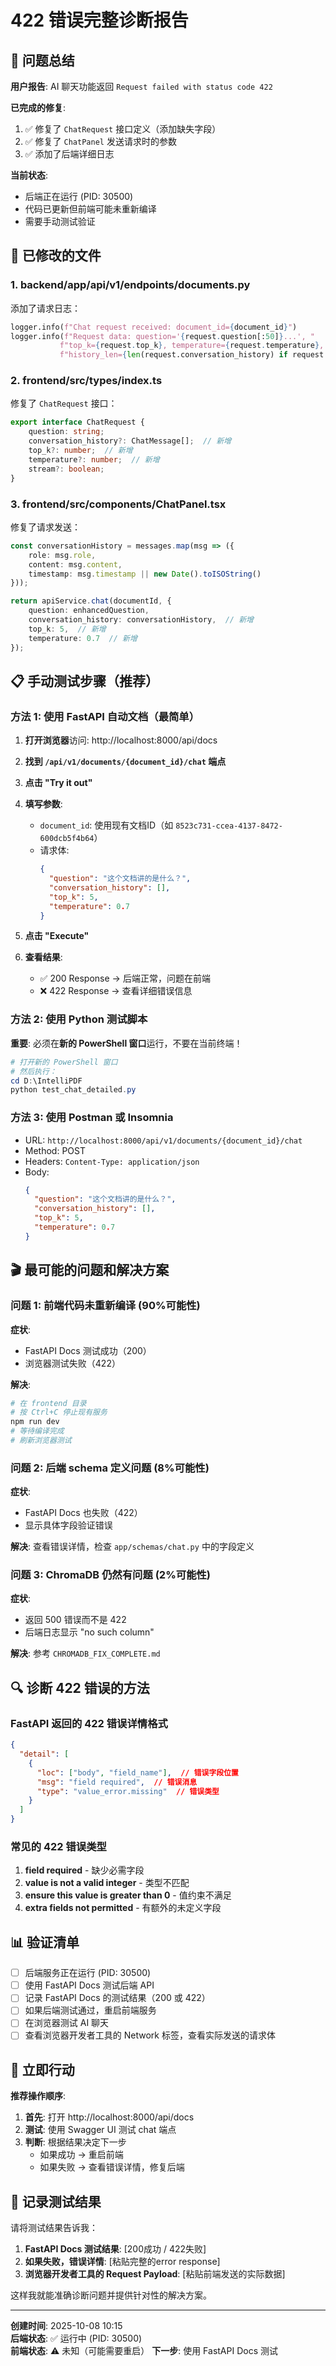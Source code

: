 # 422 错误完整诊断报告

## 🎯 问题总结

**用户报告**: AI 聊天功能返回 `Request failed with status code 422`

**已完成的修复**:
1. ✅ 修复了 `ChatRequest` 接口定义（添加缺失字段）
2. ✅ 修复了 `ChatPanel` 发送请求时的参数
3. ✅ 添加了后端详细日志

**当前状态**:
- 后端正在运行 (PID: 30500)
- 代码已更新但前端可能未重新编译
- 需要手动测试验证

## 🔧 已修改的文件

### 1. backend/app/api/v1/endpoints/documents.py
添加了请求日志：
```python
logger.info(f"Chat request received: document_id={document_id}")
logger.info(f"Request data: question='{request.question[:50]}...', "
           f"top_k={request.top_k}, temperature={request.temperature}, "
           f"history_len={len(request.conversation_history) if request.conversation_history else 0}")
```

### 2. frontend/src/types/index.ts
修复了 `ChatRequest` 接口：
```typescript
export interface ChatRequest {
    question: string;
    conversation_history?: ChatMessage[];  // 新增
    top_k?: number;  // 新增
    temperature?: number;  // 新增
    stream?: boolean;
}
```

### 3. frontend/src/components/ChatPanel.tsx
修复了请求发送：
```typescript
const conversationHistory = messages.map(msg => ({
    role: msg.role,
    content: msg.content,
    timestamp: msg.timestamp || new Date().toISOString()
}));

return apiService.chat(documentId, { 
    question: enhancedQuestion,
    conversation_history: conversationHistory,  // 新增
    top_k: 5,  // 新增
    temperature: 0.7  // 新增
});
```

## 📋 手动测试步骤（推荐）

### 方法 1: 使用 FastAPI 自动文档（最简单）

1. **打开浏览器**访问: http://localhost:8000/api/docs

2. **找到 `/api/v1/documents/{document_id}/chat` 端点**

3. **点击 "Try it out"**

4. **填写参数**:
   - `document_id`: 使用现有文档ID（如 `8523c731-ccea-4137-8472-600dcb5f4b64`）
   - 请求体:
     ```json
     {
       "question": "这个文档讲的是什么？",
       "conversation_history": [],
       "top_k": 5,
       "temperature": 0.7
     }
     ```

5. **点击 "Execute"**

6. **查看结果**:
   - ✅ 200 Response → 后端正常，问题在前端
   - ❌ 422 Response → 查看详细错误信息

### 方法 2: 使用 Python 测试脚本

**重要**: 必须在**新的 PowerShell 窗口**运行，不要在当前终端！

```powershell
# 打开新的 PowerShell 窗口
# 然后执行：
cd D:\IntelliPDF
python test_chat_detailed.py
```

### 方法 3: 使用 Postman 或 Insomnia

- URL: `http://localhost:8000/api/v1/documents/{document_id}/chat`
- Method: POST
- Headers: `Content-Type: application/json`
- Body:
  ```json
  {
    "question": "这个文档讲的是什么？",
    "conversation_history": [],
    "top_k": 5,
    "temperature": 0.7
  }
  ```

## 🎬 最可能的问题和解决方案

### 问题 1: 前端代码未重新编译 (90%可能性)

**症状**:
- FastAPI Docs 测试成功（200）
- 浏览器测试失败（422）

**解决**:
```powershell
# 在 frontend 目录
# 按 Ctrl+C 停止现有服务
npm run dev
# 等待编译完成
# 刷新浏览器测试
```

### 问题 2: 后端 schema 定义问题 (8%可能性)

**症状**:
- FastAPI Docs 也失败（422）
- 显示具体字段验证错误

**解决**:
查看错误详情，检查 `app/schemas/chat.py` 中的字段定义

### 问题 3: ChromaDB 仍然有问题 (2%可能性)

**症状**:
- 返回 500 错误而不是 422
- 后端日志显示 "no such column"

**解决**:
参考 `CHROMADB_FIX_COMPLETE.md`

## 🔍 诊断 422 错误的方法

### FastAPI 返回的 422 错误详情格式

```json
{
  "detail": [
    {
      "loc": ["body", "field_name"],  // 错误字段位置
      "msg": "field required",  // 错误消息
      "type": "value_error.missing"  // 错误类型
    }
  ]
}
```

### 常见的 422 错误类型

1. **field required** - 缺少必需字段
2. **value is not a valid integer** - 类型不匹配
3. **ensure this value is greater than 0** - 值约束不满足
4. **extra fields not permitted** - 有额外的未定义字段

## 📊 验证清单

- [ ] 后端服务正在运行 (PID: 30500)
- [ ] 使用 FastAPI Docs 测试后端 API
- [ ] 记录 FastAPI Docs 的测试结果（200 或 422）
- [ ] 如果后端测试通过，重启前端服务
- [ ] 在浏览器测试 AI 聊天
- [ ] 查看浏览器开发者工具的 Network 标签，查看实际发送的请求体

## 🚨 立即行动

**推荐操作顺序**:

1. **首先**: 打开 http://localhost:8000/api/docs
2. **测试**: 使用 Swagger UI 测试 chat 端点
3. **判断**: 根据结果决定下一步
   - 如果成功 → 重启前端
   - 如果失败 → 查看错误详情，修复后端

## 📝 记录测试结果

请将测试结果告诉我：

1. **FastAPI Docs 测试结果**: [200成功 / 422失败]
2. **如果失败，错误详情**: [粘贴完整的error response]
3. **浏览器开发者工具的 Request Payload**: [粘贴前端发送的实际数据]

这样我就能准确诊断问题并提供针对性的解决方案。

---

**创建时间**: 2025-10-08 10:15  
**后端状态**: ✅ 运行中 (PID: 30500)  
**前端状态**: ⚠️ 未知（可能需要重启）
**下一步**: 使用 FastAPI Docs 测试
